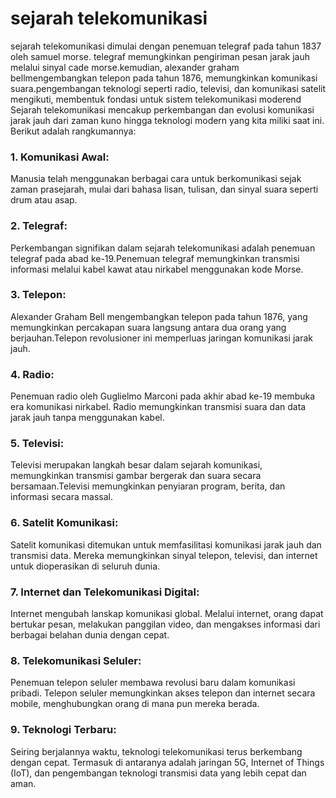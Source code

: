 ---
---
# sejarah telekomunikasi 
sejarah telekomunikasi dimulai dengan penemuan telegraf pada tahun 1837 oleh samuel morse. telegraf memungkinkan pengiriman pesan jarak jauh melalui sinyal cade morse.kemudian, alexander graham bellmengembangkan telepon pada tahun 1876, memungkinkan komunikasi suara.pengembangan teknologi seperti radio, televisi, dan komunikasi satelit mengikuti, membentuk fondasi untuk sistem telekomunikasi moderend Sejarah telekomunikasi mencakup perkembangan dan evolusi komunikasi jarak jauh dari zaman kuno hingga teknologi modern yang kita miliki saat ini. Berikut adalah rangkumannya:
### 1. Komunikasi Awal:
Manusia telah menggunakan berbagai cara untuk berkomunikasi sejak zaman prasejarah, mulai dari bahasa lisan, tulisan, dan sinyal suara seperti drum atau asap.
### 2. Telegraf: 
Perkembangan signifikan dalam sejarah telekomunikasi adalah penemuan telegraf pada abad ke-19.Penemuan telegraf memungkinkan transmisi informasi melalui kabel kawat atau nirkabel menggunakan kode Morse.
### 3. Telepon: 
Alexander Graham Bell mengembangkan telepon pada tahun 1876, yang memungkinkan percakapan suara langsung antara dua orang yang berjauhan.Telepon revolusioner ini memperluas jaringan komunikasi jarak jauh.
### 4. Radio:
Penemuan radio oleh Guglielmo Marconi pada akhir abad ke-19 membuka era komunikasi nirkabel. Radio memungkinkan transmisi suara dan data jarak jauh tanpa menggunakan kabel.
### 5. Televisi:
Televisi merupakan langkah besar dalam sejarah komunikasi, memungkinkan transmisi gambar bergerak dan suara secara bersamaan.Televisi memungkinkan penyiaran program, berita, dan informasi secara massal.
### 6. Satelit Komunikasi:
Satelit komunikasi ditemukan untuk memfasilitasi komunikasi jarak jauh dan transmisi data. Mereka memungkinkan sinyal telepon, televisi, dan internet untuk dioperasikan di seluruh dunia.
### 7. Internet dan Telekomunikasi Digital: 
Internet mengubah lanskap komunikasi global. Melalui internet, orang dapat bertukar pesan, melakukan panggilan video, dan mengakses informasi dari berbagai belahan dunia dengan cepat.
### 8. Telekomunikasi Seluler:
Penemuan telepon seluler membawa revolusi baru dalam komunikasi pribadi. Telepon seluler memungkinkan akses telepon dan internet secara mobile, menghubungkan orang di mana pun mereka berada.
### 9. Teknologi Terbaru: 
Seiring berjalannya waktu, teknologi telekomunikasi terus berkembang dengan cepat. Termasuk di antaranya adalah jaringan 5G, Internet of Things (IoT), dan pengembangan teknologi transmisi data yang lebih cepat dan aman.
